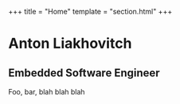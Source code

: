 +++
title = "Home"
template = "section.html"
+++

# Anton Liakhovitch
## Embedded Software Engineer

Foo, bar, blah blah blah
